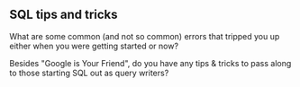 ## SQL tips and tricks

What are some common (and not so common) errors that tripped you up either when you were getting started or now? 

Besides "Google is Your Friend", do you have any tips & tricks to pass along to those starting SQL out as query writers? 
